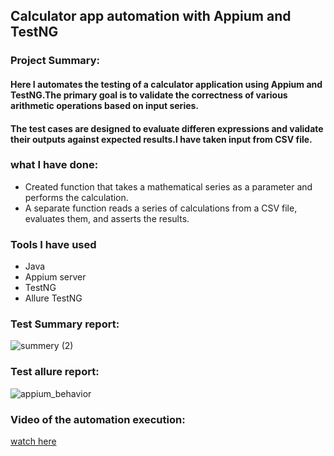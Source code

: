 ## Calculator app automation with Appium and TestNG
### Project Summary: 
####  Here I automates the testing of a calculator application using Appium and TestNG.The primary goal is to validate the correctness of various arithmetic operations based on input series.
#### The test cases are designed to evaluate differen expressions and validate their outputs against expected results.I have taken input from CSV file.
### what I have done:
- Created function that takes a mathematical series as a parameter and performs the calculation.
- A separate function reads a series of calculations from a CSV file, evaluates them, and asserts the results.
### Tools I have used
- Java
- Appium server 
- TestNG
- Allure TestNG
### Test Summary report:
![summery (2)](https://github.com/user-attachments/assets/9b900b69-0360-45ca-9406-565cc598eb85)
### Test allure report:
![appium_behavior](https://github.com/user-attachments/assets/99f4f877-0123-41c5-8059-78d0fb36bd71)
### Video of the automation execution:
[watch here](https://drive.google.com/file/d/1LqnI1eojMdMHYazIYx1EqEmGoH9Ekmr3/view?usp=sharing)


